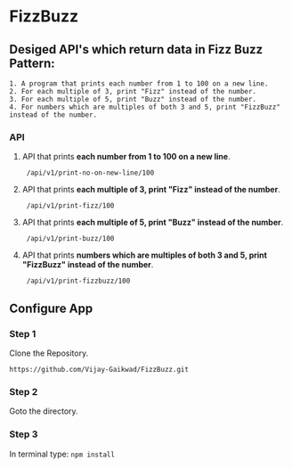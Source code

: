 # FizzBuzz

## Desiged API's which return data in Fizz Buzz Pattern:  
    1. A program that prints each number from 1 to 100 on a new line.  
    2. For each multiple of 3, print "Fizz" instead of the number.  
    3. For each multiple of 5, print "Buzz" instead of the number.  
    4. For numbers which are multiples of both 3 and 5, print "FizzBuzz" instead of the number.

### API

1. API that prints **each number from 1 to 100 on a new line**.  
   ```
    /api/v1/print-no-on-new-line/100
   ```
2. API that prints **each multiple of 3, print "Fizz" instead of the number**.  
   ```
    /api/v1/print-fizz/100
   ```
3. API that prints **each multiple of 5, print "Buzz" instead of the number**.  
   ```
    /api/v1/print-buzz/100
   ```
4. API that prints **numbers which are multiples of both 3 and 5, print "FizzBuzz" instead of the number**.  
   ```
    /api/v1/print-fizzbuzz/100
   ```

## Configure App

### Step 1

 Clone the Repository.
 ```
 https://github.com/Vijay-Gaikwad/FizzBuzz.git
 ```

### Step 2

 Goto the directory.

### Step 3

 In terminal type:
    ```
        npm install
    ```
           


